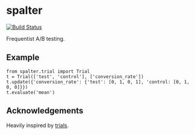 spalter
=====
[![Build Status](https://travis-ci.org/andygoldschmidt/spalter.svg?branch=master)](https://travis-ci.org/andygoldschmidt/spalter)

Frequentist A/B testing.


## Example

```
from spalter.trial import Trial
t = Trial(['test', 'control'], ['conversion_rate'])
t.update({'conversion_rate': {'test': [0, 1, 0, 1], 'control: [0, 1, 0, 0]}})
t.evaluate('mean')
```

## Acknowledgements

Heavily inspired by [trials](https://github.com/bogdan-kulynych/trials).
